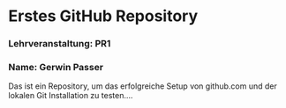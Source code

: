 # Erstes GitHub Repository
### Lehrveranstaltung: PR1
### Name: Gerwin Passer

Das ist ein Repository, um das erfolgreiche Setup von 
github.com und der lokalen Git Installation zu testen....

